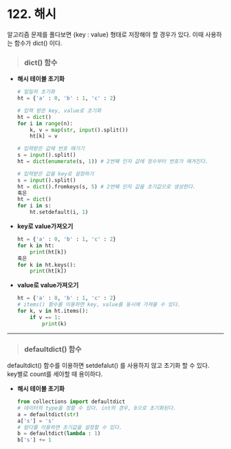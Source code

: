 # 122. 해시
알고리즘 문제를 풀다보면 {key : value} 형태로 저장해야 할 경우가 있다. 이때 사용하는 함수가 dict() 이다.

> ### dict() 함수
* **해시 테이블 초기화**
    ```py
    # 일일히 초기화
    ht = {'a' : 0, 'b' : 1, 'c' : 2}
    ```
    ```py
    # 입력 받은 key, value로 초기화
    ht = dict()
    for i in range(n):
        k, v = map(str, input().split())
        ht[k] = v
    ```
    ```py
    # 입력받은 값에 번호 매기기
    s = input().split()
    ht = dict(enumerate(s, 1)) # 2번째 인자 값에 정수부터 번호가 매겨진다.
    ```
    ```py
    # 입력받은 값을 key로 설정하기 
    s = input().split()
    ht = dict().fromkeys(s, 5) # 2번째 인자 값을 초기값으로 생성한다.
    혹은
    ht = dict()
    for i in s:
        ht.setdefault(i, 1)
    ```
* **key로 value가져오기**
    ```py
    ht = {'a' : 0, 'b' : 1, 'c' : 2}
    for k in ht:
        print(ht[k])
    혹은
    for k in ht.keys():
        print(ht[k])
    ```
* **value로 value가져오기**
    ```py
    ht = {'a' : 0, 'b' : 1, 'c' : 2}
    # items() 함수를 이용하면 key, value를 동시에 가져올 수 있다.
    for k, v in ht.items():
        if v == 1:
            print(k)
    ```
***
> ### defaultdict() 함수
defaultdict() 함수를 이용하면 setdefalut() 를 사용하지 않고 초기화 할 수 있다.   
key별로 count를 세야할 때 용이하다.
* **해시 테이블 초기화**
    ```py
    from collections import defaultdict
    # 데이터의 type을 정할 수 있다. int의 경우, 0으로 초기화된다.
    a = defaultdict(str)
    a['s'] = 's'
    # 람다를 이용하면 초기값을 설정할 수 있다.
    b = defaultdict(lambda : 1)
    b['s'] += 1 
    ```